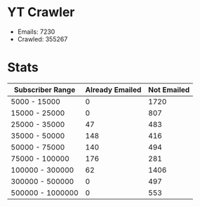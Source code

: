 # YT Crawler
- Emails: 7230
- Crawled: 355267

# Stats
| Subscriber Range  | Already Emailed | Not Emailed |
|-------|-------|-------|
| 5000 - 15000 | 0 | 1720 |
| 15000 - 25000 | 0 | 807 |
| 25000 - 35000 | 47 | 483 |
| 35000 - 50000 | 148 | 416 |
| 50000 - 75000 | 140 | 494 |
| 75000 - 100000 | 176 | 281 |
| 100000 - 300000 | 62 | 1406 |
| 300000 - 500000 | 0 | 497 |
| 500000 - 1000000 | 0 | 553 |

